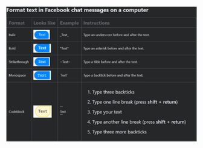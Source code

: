 ![facebook.com/help/147348452522644/](FormatTextInMessagesOnFacebookChat.png "https://www.facebook.com/help/147348452522644/")
